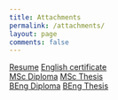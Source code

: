 ```yaml
---
title: Attachments
permalink: /attachments/
layout: page
comments: false
---
```

  <div class="center">
    <a href="https://drive.proton.me/urls/K8DJQ17PCR#JWQtKUDY4g30" target="_blank" class="button">Resume</a>
    <a href="https://drive.proton.me/urls/DWD13PNFWW#C9NGKorN15Sv" target="_blank" class="button">English certificate</a>
  </div>

  <div class="center">
    <a href="https://drive.proton.me/urls/MAP4NGAEN0#xNtjHC5PHyCP" target="_blank" class="button">MSc Diploma</a>
    <a href="https://drive.proton.me/urls/J128T29QXW#hWUtDGSEM70V" target="_blank" class="button">MSc Thesis</a>
  </div>

 <div class="center">
    <a href="https://drive.proton.me/urls/GS8CGX07NG#l8MGSuWZ8GwA" target="_blank" class="button">BEng Diploma</a>
    <a href="https://drive.proton.me/urls/51PWFNDKXW#aIzMkaKOEmJ9" target="_blank" class="button">BEng Thesis</a>
  </div>